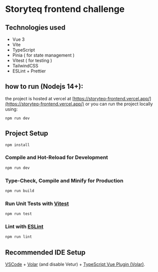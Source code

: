 # Storyteq frontend challenge

## Technologies used

- Vue 3
- Vite
- TypeScript
- Pinia ( for state management )
- Vitest ( for testing )
- TailwindCSS
- ESLint + Prettier

## how to run (Nodejs 14+):
the project is hosted at vercel at [https://storyteq-frontend.vercel.app/](https://storyteq-frontend.vercel.app/) or you can run the project locally using:

```
npm run dev
```

## Project Setup

```sh
npm install
```

### Compile and Hot-Reload for Development

```sh
npm run dev
```

### Type-Check, Compile and Minify for Production

```sh
npm run build
```

### Run Unit Tests with [Vitest](https://vitest.dev/)

```sh
npm run test
```

### Lint with [ESLint](https://eslint.org/)

```sh
npm run lint
```
## Recommended IDE Setup

[VSCode](https://code.visualstudio.com/) + [Volar](https://marketplace.visualstudio.com/items?itemName=Vue.volar) (and disable Vetur) + [TypeScript Vue Plugin (Volar)](https://marketplace.visualstudio.com/items?itemName=Vue.vscode-typescript-vue-plugin).